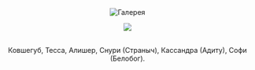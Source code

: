 &nbsp;

<p style='text-align: center'>
    <img src="/img/tit_gallery.jpg" alt='Галерея' />
</p>

<center>
<a href="/gallery/rsp.jpg"><img border=0 src="/gallery/rsp_sm.jpg"></a>

<br>Ковшегуб, Тесса, Алишер, Снури (Страныч), Кассандра (Адиту), Софи (Белобог).
<br>
</center>
